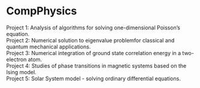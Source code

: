 # CompPhysics
Project 1: Analysis of algorithms for solving one-dimensional Poisson’s equation.\
Project 2: Numerical solution to eigenvalue problemfor classical and quantum mechanical applications. \
Project 3: Numerical integration of ground state correlation energy in a two-electron atom. \
Project 4: Studies of phase transitions in magnetic systems based on the Ising model. \
Project 5: Solar System model - solving ordinary differential equations. 
